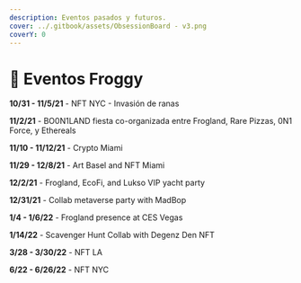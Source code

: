 ```yaml
---
description: Eventos pasados y futuros.
cover: ../.gitbook/assets/ObsessionBoard - v3.png
coverY: 0
---
```


# 📅 Eventos Froggy

**10/31 - 11/5/21** - NFT NYC - Invasión de ranas

**11/2/21** - BO0N1LAND fiesta co-organizada entre Frogland, Rare Pizzas, 0N1 Force, y Ethereals

**11/10 - 11/12/21** - Crypto Miami

**11/29 - 12/8/21** - Art Basel and NFT Miami&#x20;

**12/2/21** - Frogland, EcoFi, and Lukso VIP yacht party

**12/31/21** - Collab metaverse party with MadBop

**1/4 - 1/6/22** - Frogland presence at CES Vegas

**1/14/22** - Scavenger Hunt Collab with Degenz Den NFT

**3/28 - 3/30/22** - NFT LA

**6/22 - 6/26/22** - NFT NYC

